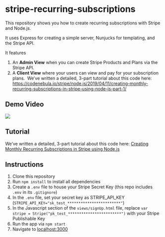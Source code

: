 # stripe-recurring-subscriptions

This repository shows you how to create recurring subscriptions with Stripe and Node.js.

It uses Express for creating a simple server, Nunjucks for templating, and the Stripe API.

It features 

1. An **Admin View** when you can create Stripe Products and Plans via the Stripe API.
2. A **Client View** where your users can view and pay for your subscription plans.  We’ve written a detailed, 3-part tutorial about this code here: https://codenebula.io/stripe/node.js/2019/04/11/creating-monthly-recurring-subscriptions-in-stripe-using-node-js-part-1/ 


## Demo Video

![](https://s3.amazonaws.com/stripemadeeasy/recurring-subscriptions-long-small.gif)


## Tutorial

We’ve written a detailed, 3-part tutorial about this code here: 
[Creating Monthly Recurring Subscriptions in Stripe using Node.js](https://codenebula.io/stripe/node.js/2019/04/11/creating-monthly-recurring-subscriptions-in-stripe-using-node-js-part-1/)


## Instructions

1. Clone this repository
2. Run `npm install` to install all dependencies
3. Create a `.env` file to house your Stripe Secret Key (this repo includes `.env` in its `.gitignore`)
4. In the `.env` file, set your secret key as STRIPE_API_KEY (`STRIPE_API_KEY="sk_test_************************"`)
5. In the Javascript section of the `views/signUp.html` file, replace `var stripe = Stripe("pk_test_************************")` with your Stripe Publishable Key
6. Run the app via `npm start`
7. Navigate to [localhost:3000](localhost:3000)
